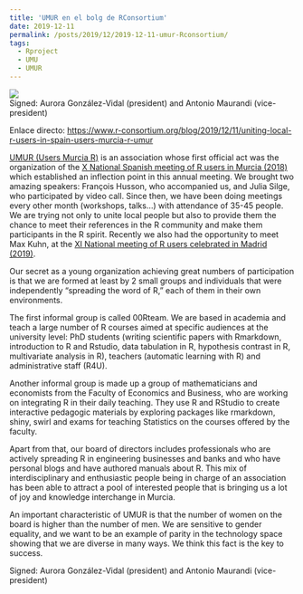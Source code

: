 ```yaml
---
title: 'UMUR en el bolg de RConsortium'
date: 2019-12-11
permalink: /posts/2019/12/2019-12-11-umur-Rconsortium/
tags:
  - Rproject
  - UMU
  - UMUR
---
```


[![](https://amaurandi.github.io/files/umur-pic-small.png)](https://www.r-consortium.org/blog/2019/12/11/uniting-local-r-users-in-spain-users-murcia-r-umur) <br> Signed: Aurora González-Vidal (president) and Antonio Maurandi (vice-president)

Enlace directo: <https://www.r-consortium.org/blog/2019/12/11/uniting-local-r-users-in-spain-users-murcia-r-umur>

[UMUR (Users Murcia R)](http://gauss.inf.um.es/umur/) is an association whose first official act was the organization of the [X National Spanish meeting of R users in Murcia (2018)](http://r-es.org/XjuR/) which established an inflection point in this annual meeting. We brought two amazing speakers: François Husson, who accompanied us, and Julia Silge, who participated by video call. Since then, we have been doing meetings every other month (workshops, talks…) with attendance of 35-45 people. We are trying not only to unite local people but also to provide them the chance to meet their references in the R community and make them participants in the R spirit. Recently we also had the opportunity to meet Max Kuhn, at the [XI National meeting of R users celebrated in Madrid (2019)](http://r-es.org/XIjuR/). 

Our secret as a young organization achieving great numbers of participation is that we are formed at least by 2 small groups and individuals that were independently “spreading the word of R,” each of them in their own environments.

The first informal group is called 00Rteam. We are based in academia and teach a large number of R courses aimed at specific audiences at the university level: PhD students (writing scientific papers with Rmarkdown, introduction to R and Rstudio, data tabulation in R, hypothesis contrast in R, multivariate analysis in R), teachers (automatic learning with R) and administrative staff (R4U). 

Another informal group is made up a group of mathematicians and economists from the Faculty of Economics and Business, who are working on integrating R in their daily teaching. They use R and RStudio to create interactive pedagogic materials by exploring packages like rmarkdown, shiny, swirl and exams for teaching Statistics on the courses offered by the faculty.
    
Apart from that, our board of directors includes professionals who are actively spreading R in engineering businesses and banks and who have personal blogs and have authored manuals about R. This mix of interdisciplinary and enthusiastic people being in charge of an association has been able to attract a pool of interested people that is bringing us a lot of joy and knowledge interchange in Murcia. 
    
An important characteristic of UMUR is that the number of women on the board is higher than the number of men. We are sensitive to gender equality, and we want to be an example of parity in the technology space showing that we are diverse in many ways. We think this fact is the key to success. 
    
Signed: Aurora González-Vidal (president) and Antonio Maurandi (vice-president)
